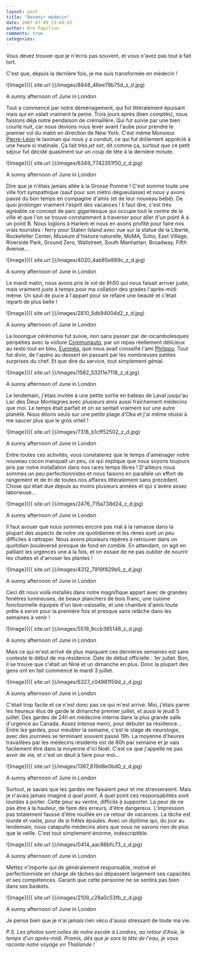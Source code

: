 ```yaml
---
layout: post
title: "Devenir médecin"
date: 2007-07-09 23:49:43
author: Dre Papillon
comments: true
categories: 
---
```



Vous devez trouver que je n'écris pas souvent, et vous n'avez pas tout à fait tort.

C'est que, depuis la dernière fois, je me suis transformée en médecin ! 


![Image]({{ site.url }}/images/8848_46ee78b75d_z_d.jpg)
<div class="photoattrib">A sunny afternoon of June in London</div>



Tout a commencé par notre déménagement, qui fut littéralement épuisant mais qui en valait vraiment la peine. Trois jours après (bien comptés), nous faisions déjà notre pendaison de crémaillère. Qui fut suivie par une bien courte nuit, car nous devions nous lever avant l'aube pour prendre le premier vol du matin en direction de New York. C'est même Monsieur [Pierre-Léon](http://taxidenuit.blogspot.com/) le taximan qui nous y a conduit, ce qui fut drôlement apprécié à une heure si matinale. Ça fait très *jet set*, dit comme ça, surtout que ce petit séjour fut décidé quasiment sur un coup de tête à la dernière minute.


![Image]({{ site.url }}/images/6349_7742351f50_z_d.jpg)
<div class="photoattrib">A sunny afternoon of June in London</div>



Dire que je n'étais jamais allée à la Grosse Pomme ! C'est somme toute une ville fort sympathique (sauf pour son métro dégueulasse) et nous y avons passé du bon temps en compagnie d'amis (et de leur nouveau bébé). De quoi prolonger vraiment l'esprit des vacances ! Il faut dire, c'est très agréable ce concept de parc gigantesque qui occupe tout le centre de la ville et que l'on se trouve constamment à traverser pour aller d'un point A à un point B. Nous logions à Harlem et nous en avons profité pour faire nos vrais touristes : ferry pour Staten Island avec vue sur la statue de la Liberté, Rockefeller Center, Museum d'histoire naturelle, MoMA, Soho, East Village, Riverside Park, Ground Zero, Wallstreet, South Manhattan, Broadway, Fifth Avenue...


![Image]({{ site.url }}/images/4020_4ab85e869c_z_d.jpg)
<div class="photoattrib">A sunny afternoon of June in London</div>



Le mardi matin, nous avons pris le vol de 8h50 qui nous faisait arriver juste, mais vraiment juste à temps pour ma collation des grades l'après-midi même. Un saut de puce à l'appart pour se refaire une beauté et c'était reparti de plus belle !


![Image]({{ site.url }}/images/2810_5db94004d2_z_d.jpg)
<div class="photoattrib">A sunny afternoon of June in London</div>



La looongue cérémonie fut suivie, non sans passer par de rocambolesques péripéties avec la voiture [Communauto](http://www.communauto.com/), par un repas réellement délicieux au resto tout en bleu, [Européa](http://www.europea.ca/), que nous avait conseillé l'ami [Philippo](http://piette.blogspot.com/). Tout fut divin, de l'apéro au dessert en passant par les nombreuses petites surprises du chef. Et que dire du service, tout simplement génial.


![Image]({{ site.url }}/images/1582_532f1e7118_z_d.jpg)
<div class="photoattrib">A sunny afternoon of June in London</div>



Le lendemain, j'étais invitée à une petite sortie en bateau de Laval jusqu'au Lac des Deux Montagnes avec plusieurs amis aussi fraîchement médecins que moi. Le temps était parfait et on se sentait vraiment sur une autre planète. Nous étions seuls sur une petite plage d'Oka et j'ai même réussi à me saucer plus que le gros orteil !


![Image]({{ site.url }}/images/7318_b1cff52502_z_d.jpg)
<div class="photoattrib">A sunny afternoon of June in London</div>



Entre toutes ces activités, vous constaterez que le temps d'aménager notre nouveau cocon manquait un peu, ce qui explique que nous soyons toujours pris par notre installation dans nos rares temps libres ! D'ailleurs nous sommes un peu perfectionnistes et nous faisons en parallèle un effort de rangement et de tri de toutes nos affaires littéralement sans précédent. Chose qui était due depuis au moins plusieurs années et qui s'avère assez laborieuse...


![Image]({{ site.url }}/images/2476_715a738d24_z_d.jpg)
<div class="photoattrib">A sunny afternoon of June in London</div>



Il faut avouer que nous sommes encore pas mal à la ramasse dans la plupart des aspects de notre vie quotidienne et les rênes sont un peu difficiles à rattraper. Nous avons plusieurs repères à retrouver dans un quotidien bouleversé presque de fond en comble. En attendant, on agit en palliant les urgences une à la fois, et on essaie de ne pas oublier de nourrir les chattes et d'arroser les plantes !


![Image]({{ site.url }}/images/4312_7919f829b5_z_d.jpg)
<div class="photoattrib">A sunny afternoon of June in London</div>



Ceci dit nous voilà installés dans notre magnifique appart avec de grandes fenêtres lumineuses, de beaux planchers de bois franc, une cuisine fonctionnelle équipée d'un lave-vaisselle, et une chambre d'amis toute prête à servir pour la première fois et presque sans relâche dans les semaines à venir !


![Image]({{ site.url }}/images/5519_9ccb385148_z_d.jpg)
<div class="photoattrib">A sunny afternoon of June in London</div>



Mais ce qui m'est arrivé de plus marquant ces dernières semaines est sans conteste le début de ma résidence. Date de début officielle : 1er juillet. Bon, il se trouve que c'était un férié et un dimanche en plus. Donc la plupart des gens ont en fait commencé le mardi 3 juillet.


![Image]({{ site.url }}/images/6327_c04981f59d_z_d.jpg)
<div class="photoattrib">A sunny afternoon of June in London</div>



C'était trop facile et ce n'est donc pas ce qui m'est arrivé. Moi, j'étais parmi les heureux élus de garde le dimanche premier juillet, et aussi le jeudi 5 juillet. Des gardes de 24h en médecine interne dans la plus grande salle d'urgence au Canada. Assez intense merci, pour débuter sa résidence... Entre les gardes, pour meubler la semaine, c'est le stage de neurologie, avec des journées se terminant souvent passé 19h. La moyenne d'heures travaillées par les médecins résidents est de 80h par semaine et je vais facilement être dans la moyenne d'ici Noël. C'est ce que j'appelle ne pas avoir de vie, et c'est un deuil à faire pour moi...


![Image]({{ site.url }}/images/1367_619d8e0bd0_z_d.jpg)
<div class="photoattrib">A sunny afternoon of June in London</div>



Surtout, je savais que les gardes me faisaient peur et me stresseraient. Mais je n'avais jamais imaginé *à quel point*. À quel point ces responsabilités sont lourdes à porter. Cette peur au ventre, difficile à supporter. La peur de ne pas être à la hauteur, de faire des erreurs, d'être dangereux. L'impression pas totalement fausse d'être rouillée en ce retour de vacances. La tâche est lourde et vaste, pour de si frêles épaules. Avec un diplôme qui, du jour au lendemain, nous catapulte médecins alors que nous ne savons rien de plus que la veille. C'est tout simplement énorme, indescriptible.


![Image]({{ site.url }}/images/0414_aac86bfc73_z_d.jpg)
<div class="photoattrib">A sunny afternoon of June in London</div>



Mettez n'importe qui de généralement responsable, motivé et perfectionniste en charge de tâches qui dépassent largement ses capacités et ses compétences. Garanti que cette personne ne se sentira pas bien dans ses baskets.


![Image]({{ site.url }}/images/2109_c28a0c53fb_z_d.jpg)
<div class="photoattrib">A sunny afternoon of June in London</div>



Je pense bien que je n'ai jamais rien vécu d'aussi stressant de toute ma vie.

*P.S. Les photos sont celles de notre escale à Londres, au retour d'Asie, le temps d'un après-midi. Promis, dès que je sors la tête de l'eau, je vous raconte notre voyage en Thaïlande !*